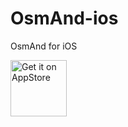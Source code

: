 OsmAnd-ios
==========

OsmAnd for iOS

<a href="https://https://itunes.apple.com/app/apple-store/id934850257?mt=8" target="_blank">
<img src="https://raw.githubusercontent.com/osmandapp/osmandapp.github.io/master/website/images/app-store-badge.png" alt="Get it on AppStore" height="90"/></a>
